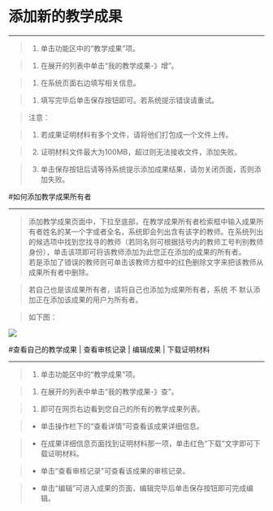 # 添加新的教学成果

---


>1. 单击功能区中的“教学成果”项。

>1. 在展开的列表中单击“我的教学成果-》增”。

>1. 在系统页面右边填写相关信息。

>1. 填写完毕后单击保存按钮即可。若系统提示错误请重试。

>    <w>注意：  

>    1.  <w>若成果证明材料有多个文件，请将他们打包成一个文件上传。
    
>    2.  <w>证明材料文件最大为100MB，超过则无法接收文件，添加失败。
   
>    3.  <w>单击保存按钮后请等待系统提示添加成果结果，请勿关闭页面，否则添加失败。


#如何添加教学成果所有者

----

>添加教学成果页面中，下拉至底部，在教学成果所有者检索框中输入成果所有者姓名的某一个字或者全名，系统即会列出含有该字的教师。在系统列出的候选项中找到您找寻的教师（若同名则可根据括号内的教师工号判别教师身份），单击该项即可将该教师添加为此您正在添加的成果的所有者。    
若是添加了错误的教师则可单击该教师方框中的红色删除文字来把该教师从成果所有者中删除。

>  <w>若自己也是该成果所有者，请将自己也添加为成果所有者，系统 不 默认添加正在添加该成果的用户为所有者。

>如下图：

![](/assets/chapter1/ta/addta.gif)



#查看自己的教学成果 | 查看审核记录 | 编辑成果 | 下载证明材料

----

>1. 单击功能区中的“教学成果”项。

>1. 在展开的列表中单击“我的教学成果-》查”。

>1.  即可在网页右边看到您自己的所有的教学成果列表。

>  -  单击操作栏下的“查看详情”可查看该成果详细信息。

>  -  在成果详细信息页面找到证明材料那一项，单击红色“下载”文字即可下载证明材料。

>  -  单击“查看审核记录"可查看该成果的审核记录。

>  -  单击“编辑”可进入成果的页面，编辑完毕后单击保存按钮即可完成编辑。




